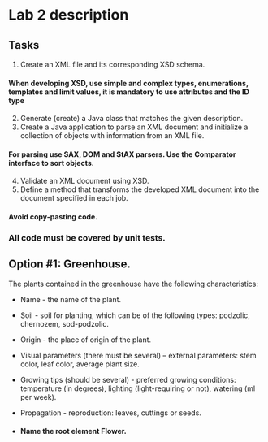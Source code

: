 # Lab 2 description

## Tasks
1. Create an XML file and its corresponding XSD schema.
#### When developing XSD, use simple and complex types, enumerations, templates and limit values, it is mandatory to use attributes and the ID type
2. Generate (create) a Java class that matches the given description.
3. Create a Java application to parse an XML document and initialize a collection of objects with information from an XML file. 
#### For parsing use SAX, DOM and StAX parsers. Use the Comparator interface to sort objects.
4. Validate an XML document using XSD.
5. Define a method that transforms the developed XML document into the document specified in each job.
#### Avoid copy-pasting code.
### All code must be covered by unit tests.

## Option #1: Greenhouse.
The plants contained in the greenhouse have the following characteristics:
* Name - the name of the plant.
* Soil - soil for planting, which can be of the following types: podzolic, chernozem, sod-podzolic.
* Origin - the place of origin of the plant.
* Visual parameters (there must be several) – external parameters: stem color, leaf color, average plant size.
* Growing tips (should be several) - preferred growing conditions: temperature (in degrees), lighting (light-requiring or not), watering (ml per week).
* Propagation - reproduction: leaves, cuttings or seeds.
 
* #### Name the root element Flower.
